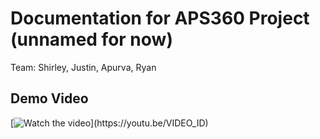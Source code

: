 # Documentation for APS360 Project (unnamed for now)
Team: Shirley, Justin, Apurva, Ryan

## Demo Video
[![Watch the video](https://img.youtube.com/vi/[https://youtu.be/sgZ22oWQy88?si=iarhLYLdtss7-w_B](https://youtu.be/sgZ22oWQy88?si=iarhLYLdtss7-w_B)/maxresdefault.jpg)](https://youtu.be/VIDEO_ID)



